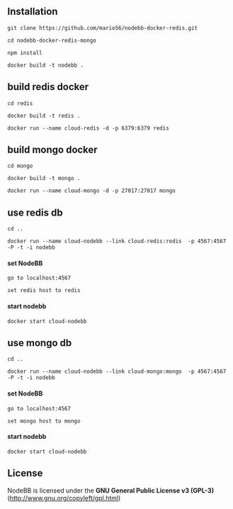 
## Installation
```
git clone https://github.com/mario56/nodebb-docker-redis.git
```
```
cd nodebb-docker-redis-mongo
```
```
npm install
```
```
docker build -t nodebb .
```
## build redis docker
```
cd redis
```
```
docker build -t redis .
```
```
docker run --name cloud-redis -d -p 6379:6379 redis
```
## build mongo docker
```
cd mongo
```
```
docker build -t mongo .
```
```
docker run --name cloud-mongo -d -p 27017:27017 mongo
```
## use redis db
```
cd ..
```
```
docker run --name cloud-nodebb --link cloud-redis:redis  -p 4567:4567 -P -t -i nodebb
```

#### set NodeBB
```
go to localhost:4567
```
```
set redis host to redis
```
#### start nodebb
```
docker start cloud-nodebb
```
## use mongo db
```
cd ..
```
```
docker run --name cloud-nodebb --link cloud-mongo:mongo  -p 4567:4567 -P -t -i nodebb
```
#### set NodeBB
```
go to localhost:4567
```
```
set mongo host to mongo
```
#### start nodebb
```
docker start cloud-nodebb
```
## License

NodeBB is licensed under the **GNU General Public License v3 (GPL-3)** (http://www.gnu.org/copyleft/gpl.html)
